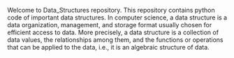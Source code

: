 Welcome to Data_Structures repository. This repository contains python code of important data structures. 
In computer science, a data structure is a data organization, management, and storage format usually chosen for efficient access to data. More precisely, a data structure is a collection of data values, the relationships among them, and the functions or operations that can be applied to the data, i.e., it is an algebraic structure of data.
